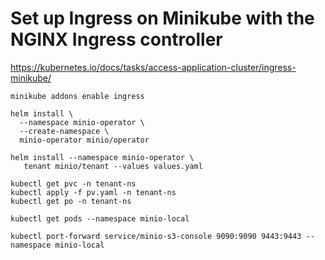 # Set up Ingress on Minikube with the NGINX Ingress controller
https://kubernetes.io/docs/tasks/access-application-cluster/ingress-minikube/

```
minikube addons enable ingress
```

```
helm install \
  --namespace minio-operator \
  --create-namespace \
  minio-operator minio/operator

helm install --namespace minio-operator \
   tenant minio/tenant --values values.yaml

kubectl get pvc -n tenant-ns
kubectl apply -f pv.yaml -n tenant-ns
kubectl get po -n tenant-ns

kubectl get pods --namespace minio-local

kubectl port-forward service/minio-s3-console 9090:9090 9443:9443 --namespace minio-local
```